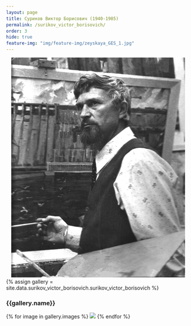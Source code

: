 ```yaml
---
layout: page
title: Суриков Виктор Борисович (1940-1985)
permalink: /surikov_victor_borisovich/
order: 3
hide: true
feature-img: "img/feature-img/zeyskaya_GES_1.jpg"
---
```

<div>
<center>
	<img src="/img/surikov_victor_borisovich/surikov_victor_borisovich.jpg"  style=" margin: 0 5px;" width="476" height="600" alt="surikov_victor_borisovich">	
</center>
</div>

<div>
  {% assign gallery = site.data.surikov_victor_borisovich.surikov_victor_borisovich %}
  <h3>{{gallery.name}}</h3>
  <div class="fotorama" data-allowfullscreen="true" data-width="100%" data-ratio="800/600" data-nav="thumbs" data-arrows="true">
    {% for image in gallery.images %}
      <img src="/img/{{gallery.folder}}/{{image.name}}" data-caption="{{image.description}}">
    {% endfor %}
  </div>
</div>
 


 